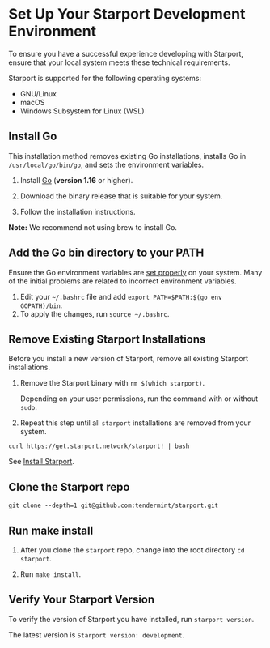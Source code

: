 # Set Up Your Starport Development Environment 

To ensure you have a successful experience developing with Starport, ensure that your local system meets these technical requirements.

Starport is supported for the following operating systems:

- GNU/Linux
- macOS
- Windows Subsystem for Linux (WSL)

## Install Go

This installation method removes existing Go installations, installs Go in `/usr/local/go/bin/go`, and sets the environment variables.

1. Install [Go](https://golang.org/doc/install) (**version 1.16** or higher).

2. Download the binary release that is suitable for your system.

3. Follow the installation instructions.

**Note:** We recommend not using brew to install Go.

## Add the Go bin directory to your PATH 

Ensure the Go environment variables are [set properly](https://golang.org/doc/gopath_code#GOPATH) on your system. Many of the initial problems are related to incorrect environment variables. 

1. Edit your `~/.bashrc` file and add `export PATH=$PATH:$(go env GOPATH)/bin`. 
2. To apply the changes, run `source ~/.bashrc`.

## Remove Existing Starport Installations 

Before you install a new version of Starport, remove all existing Starport installations. 

1. Remove the Starport binary with `rm $(which starport)`.
   
   Depending on your user permissions, run the command with or without `sudo`.

2. Repeat this step until all `starport` installations are removed from your system.


`curl https://get.starport.network/starport! | bash`

See [Install Starport](docs/install.md).

## Clone the Starport repo

`git clone --depth=1 git@github.com:tendermint/starport.git`

## Run make install 

1. After you clone the `starport` repo, change into the root directory `cd starport`.

2. Run `make install`.

## Verify Your Starport Version 

To verify the version of Starport you have installed, run `starport version`. 

The latest version is `Starport version: development`. 
